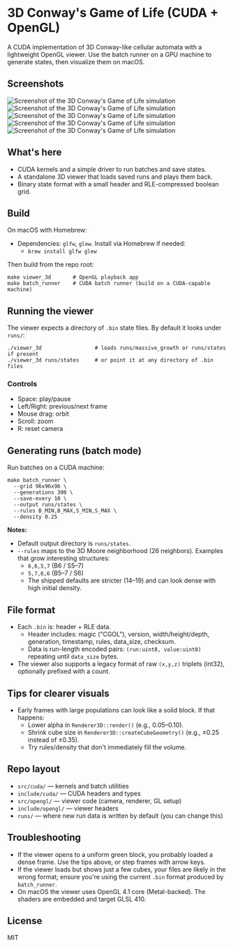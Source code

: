 # 3D Conway's Game of Life (CUDA + OpenGL)

A CUDA implementation of 3D Conway-like cellular automata with a lightweight OpenGL viewer. 
Use the batch runner on a GPU machine to generate states, then visualize them on macOS.

## Screenshots

![Screenshot of the 3D Conway's Game of Life simulation](assets/images/Screenshot%202025-09-18%20at%2010.57.56%E2%80%AFPM.png)
![Screenshot of the 3D Conway's Game of Life simulation](assets/images/Screenshot%202025-09-18%20at%2010.58.06%E2%80%AFPM.png)
![Screenshot of the 3D Conway's Game of Life simulation](assets/images/Screenshot%202025-09-18%20at%2010.58.22%E2%80%AFPM.png)
![Screenshot of the 3D Conway's Game of Life simulation](assets/images/Screenshot%202025-09-18%20at%2010.58.31%E2%80%AFPM.png)
![Screenshot of the 3D Conway's Game of Life simulation](assets/images/Screenshot%202025-09-18%20at%2010.58.41%E2%80%AFPM.png)

## What's here

- CUDA kernels and a simple driver to run batches and save states.
- A standalone 3D viewer that loads saved runs and plays them back.
- Binary state format with a small header and RLE-compressed boolean grid.

## Build

On macOS with Homebrew:

- Dependencies: `glfw`, `glew`. Install via Homebrew if needed:
  - `brew install glfw glew`

Then build from the repo root:

```
make viewer_3d       # OpenGL playback app
make batch_runner    # CUDA batch runner (build on a CUDA-capable machine)
```

## Running the viewer

The viewer expects a directory of `.bin` state files. By default it looks under `runs/`:

```
./viewer_3d                 # loads runs/massive_growth or runs/states if present
./viewer_3d runs/states     # or point it at any directory of .bin files
```

### Controls

- Space: play/pause
- Left/Right: previous/next frame
- Mouse drag: orbit
- Scroll: zoom
- R: reset camera

## Generating runs (batch mode)

Run batches on a CUDA machine:

```
make batch_runner \
  --grid 96x96x96 \
  --generations 300 \
  --save-every 10 \
  --output runs/states \
  --rules B_MIN,B_MAX,S_MIN,S_MAX \
  --density 0.25
```

**Notes:**

- Default output directory is `runs/states`.
- `--rules` maps to the 3D Moore neighborhood (26 neighbors). Examples that grow interesting structures:
  - `6,6,5,7`  (B6 / S5–7)
  - `5,7,6,6`  (B5–7 / S6)
  - The shipped defaults are stricter (14–19) and can look dense with high initial density.

## File format

- Each `.bin` is: header + RLE data.
  - Header includes: magic ("CGOL"), version, width/height/depth, generation, timestamp, rules, data_size, checksum.
  - Data is run-length encoded pairs: `(run:uint8, value:uint8)` repeating until `data_size` bytes.
- The viewer also supports a legacy format of raw `(x,y,z)` triplets (int32), optionally prefixed with a count.

## Tips for clearer visuals

- Early frames with large populations can look like a solid block. If that happens:
  - Lower alpha in `Renderer3D::render()` (e.g., 0.05–0.10).
  - Shrink cube size in `Renderer3D::createCubeGeometry()` (e.g., ±0.25 instead of ±0.35).
  - Try rules/density that don't immediately fill the volume.

## Repo layout

- `src/cuda/` — kernels and batch utilities
- `include/cuda/` — CUDA headers and types
- `src/opengl/` — viewer code (camera, renderer, GL setup)
- `include/opengl/` — viewer headers
- `runs/` — where new run data is written by default (you can change this)

## Troubleshooting

- If the viewer opens to a uniform green block, you probably loaded a dense frame. Use the tips above, or step frames with arrow keys.
- If the viewer loads but shows just a few cubes, your files are likely in the wrong format; ensure you're using the current `.bin` format produced by `batch_runner`.
- On macOS the viewer uses OpenGL 4.1 core (Metal-backed). The shaders are embedded and target GLSL 410.

## License

MIT
